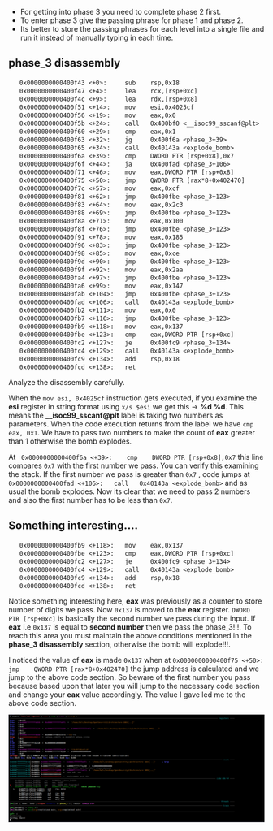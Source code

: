 - For getting into phase 3 you need to complete phase 2 first.
- To enter phase 3 give the passing phrase for phase 1 and phase 2.
- Its better to store the passing phrases for each level into a single file and run it instead of manually typing in each time.


## phase_3 disassembly

```gdb
   0x0000000000400f43 <+0>:     sub    rsp,0x18
   0x0000000000400f47 <+4>:     lea    rcx,[rsp+0xc]
   0x0000000000400f4c <+9>:     lea    rdx,[rsp+0x8]
   0x0000000000400f51 <+14>:    mov    esi,0x4025cf
   0x0000000000400f56 <+19>:    mov    eax,0x0
   0x0000000000400f5b <+24>:    call   0x400bf0 <__isoc99_sscanf@plt>
   0x0000000000400f60 <+29>:    cmp    eax,0x1
   0x0000000000400f63 <+32>:    jg     0x400f6a <phase_3+39>
   0x0000000000400f65 <+34>:    call   0x40143a <explode_bomb>
   0x0000000000400f6a <+39>:    cmp    DWORD PTR [rsp+0x8],0x7
   0x0000000000400f6f <+44>:    ja     0x400fad <phase_3+106>
   0x0000000000400f71 <+46>:    mov    eax,DWORD PTR [rsp+0x8]
   0x0000000000400f75 <+50>:    jmp    QWORD PTR [rax*8+0x402470]
   0x0000000000400f7c <+57>:    mov    eax,0xcf
   0x0000000000400f81 <+62>:    jmp    0x400fbe <phase_3+123>
   0x0000000000400f83 <+64>:    mov    eax,0x2c3
   0x0000000000400f88 <+69>:    jmp    0x400fbe <phase_3+123>
   0x0000000000400f8a <+71>:    mov    eax,0x100
   0x0000000000400f8f <+76>:    jmp    0x400fbe <phase_3+123>
   0x0000000000400f91 <+78>:    mov    eax,0x185
   0x0000000000400f96 <+83>:    jmp    0x400fbe <phase_3+123>
   0x0000000000400f98 <+85>:    mov    eax,0xce
   0x0000000000400f9d <+90>:    jmp    0x400fbe <phase_3+123>
   0x0000000000400f9f <+92>:    mov    eax,0x2aa
   0x0000000000400fa4 <+97>:    jmp    0x400fbe <phase_3+123>
   0x0000000000400fa6 <+99>:    mov    eax,0x147
   0x0000000000400fab <+104>:   jmp    0x400fbe <phase_3+123>
   0x0000000000400fad <+106>:   call   0x40143a <explode_bomb>
   0x0000000000400fb2 <+111>:   mov    eax,0x0
   0x0000000000400fb7 <+116>:   jmp    0x400fbe <phase_3+123>
   0x0000000000400fb9 <+118>:   mov    eax,0x137
   0x0000000000400fbe <+123>:   cmp    eax,DWORD PTR [rsp+0xc]
   0x0000000000400fc2 <+127>:   je     0x400fc9 <phase_3+134>
   0x0000000000400fc4 <+129>:   call   0x40143a <explode_bomb>
   0x0000000000400fc9 <+134>:   add    rsp,0x18
   0x0000000000400fcd <+138>:   ret
```

Analyze the disassembly carefully.

When the `mov esi, 0x4025cf` instruction gets executed, if you examine the **esi** register in string format using `x/s $esi` we get this -> **%d %d**. This means the **__isoc99_sscanf@plt** label is taking two numbers as parameters. When the code execution returns from the label we have `cmp eax, 0x1`. We have to pass two numbers to make the count of **eax** greater than 1 otherwise the bomb explodes.

At ` 0x0000000000400f6a <+39>:    cmp    DWORD PTR [rsp+0x8],0x7` this line compares `0x7` with the first number we pass. You can verify this examining the stack. If the first number we pass is greater than `0x7` , code jumps at `0x0000000000400fad <+106>:   call   0x40143a <explode_bomb>` and as usual the bomb explodes. Now its clear that we need to pass 2 numbers and also the first number has to be less than `0x7`. 


## Something interesting....

```gdb
   0x0000000000400fb9 <+118>:   mov    eax,0x137
   0x0000000000400fbe <+123>:   cmp    eax,DWORD PTR [rsp+0xc]
   0x0000000000400fc2 <+127>:   je     0x400fc9 <phase_3+134>
   0x0000000000400fc4 <+129>:   call   0x40143a <explode_bomb>
   0x0000000000400fc9 <+134>:   add    rsp,0x18
   0x0000000000400fcd <+138>:   ret
```

Notice something interesting here, **eax** was previously as a counter to store number of digits we pass. Now `0x137` is moved to the **eax** register. `DWORD PTR [rsp+0xc]` is basically the second number we pass during the input. If **eax** i.e `0x137` is equal to **second number** then we pass the phase_3!!!. To reach this area you must maintain the above conditions mentioned in the **phase_3 disassembly** section, otherwise the bomb will explode!!!. 

I noticed the value of **eax** is made `0x137` when at `0x0000000000400f75 <+50>:    jmp    QWORD PTR [rax*8+0x402470]` the jump address is calculated and we jump to the above code section. So beware of the first number you pass because based upon that later you will jump to the necessary code section and change your **eax** value accordingly. The value I gave led me to the above code section.



![Phase 3 Image](./Images/Img1.png)